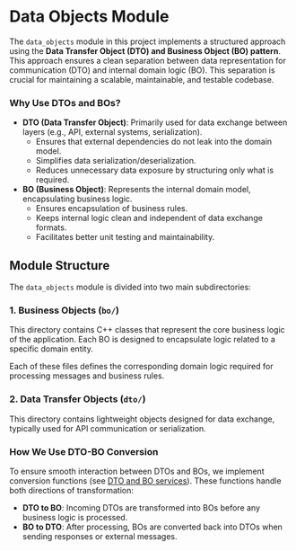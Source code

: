 # Data Objects Module

The `data_objects` module in this project implements a structured approach using the **Data Transfer Object (DTO) and Business Object (BO) pattern**. This approach ensures a clean separation between data representation for communication (DTO) and internal domain logic (BO). This separation is crucial for maintaining a scalable, maintainable, and testable codebase.

### Why Use DTOs and BOs?

- **DTO (Data Transfer Object)**: Primarily used for data exchange between layers (e.g., API, external systems, serialization).
  - Ensures that external dependencies do not leak into the domain model.
  - Simplifies data serialization/deserialization.
  - Reduces unnecessary data exposure by structuring only what is required.
- **BO (Business Object)**: Represents the internal domain model, encapsulating business logic.
  - Ensures encapsulation of business rules.
  - Keeps internal logic clean and independent of data exchange formats.
  - Facilitates better unit testing and maintainability.

## Module Structure

The `data_objects` module is divided into two main subdirectories:

### 1. **Business Objects** (`bo/`)

This directory contains C++ classes that represent the core business logic of the application. Each BO is designed to encapsulate logic related to a specific domain entity.

Each of these files defines the corresponding domain logic required for processing messages and business rules.

### 2. **Data Transfer Objects** (`dto/`)

This directory contains lightweight objects designed for data exchange, typically used for API communication or serialization.

### How We Use DTO-BO Conversion

To ensure smooth interaction between DTOs and BOs, we implement conversion functions (see [DTO and BO services](../websocket-client/README.md#2-service)). These functions handle both directions of transformation:
  
- **DTO to BO**: Incoming DTOs are transformed into BOs before any business logic is processed.
- **BO to DTO**: After processing, BOs are converted back into DTOs when sending responses or external messages.


